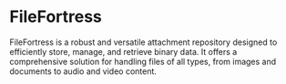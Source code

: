 # FileFortress
FileFortress is a robust and versatile attachment repository designed to efficiently store, manage, and retrieve binary data. It offers a comprehensive solution for handling files of all types, from images and documents to audio and video content.
